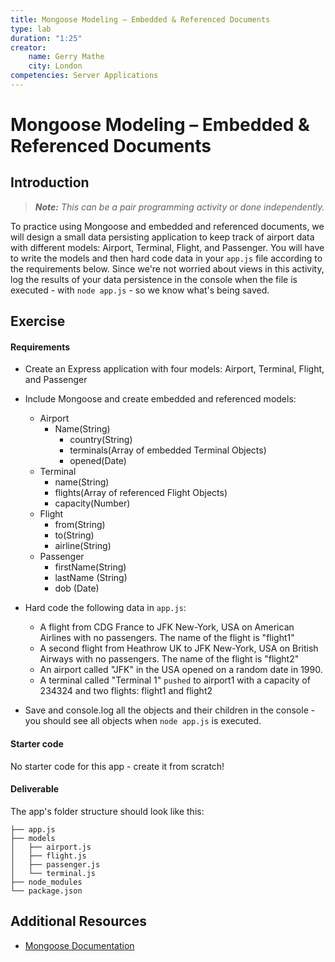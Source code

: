 ```yaml
---
title: Mongoose Modeling – Embedded & Referenced Documents
type: lab
duration: "1:25"
creator:
    name: Gerry Mathe
    city: London
competencies: Server Applications
---
```


# Mongoose Modeling – Embedded & Referenced Documents

## Introduction

> ***Note:*** _This can be a pair programming activity or done independently._

To practice using Mongoose and embedded and referenced documents, we will design a small data persisting application to keep track of airport data with different models: Airport, Terminal, Flight, and Passenger. You will have to write the models and then hard code data in your `app.js` file according to the requirements below.  Since we're not worried about views in this activity, log the results of your data persistence in the console when the file is executed - with `node app.js` - so we know what's being saved.

## Exercise

#### Requirements

- Create an Express application with four models: Airport, Terminal, Flight, and Passenger
- Include Mongoose and create embedded and referenced models:

  - Airport
    - Name(String)
      - country(String)
      - terminals(Array of embedded Terminal Objects)
      - opened(Date)
  - Terminal
    - name(String)
    - flights(Array of referenced Flight Objects)
    - capacity(Number)
  - Flight
    - from(String)
    - to(String)
    - airline(String)
  - Passenger
    - firstName(String)
    - lastName (String)
    - dob (Date)

- Hard code the following data in `app.js`:

  - A flight from CDG France to JFK New-York, USA on American Airlines with no passengers.  The name of the flight is "flight1"
  - A second flight from Heathrow UK to JFK New-York, USA on British Airways with no passengers.  The name of the flight is "flight2"
  - An airport called "JFK" in the USA opened on a random date in 1990.
  - A terminal called "Terminal 1" `pushed` to airport1 with a capacity of 234324 and two flights: flight1 and flight2

- Save and console.log all the objects and their children in the console - you should see all objects when `node app.js` is executed.

#### Starter code

No starter code for this app - create it from scratch!

#### Deliverable

The app's folder structure should look like this:

```
├── app.js
├── models
│   ├── airport.js
│   ├── flight.js
│   ├── passenger.js
│   └── terminal.js
├── node_modules
└── package.json
```



## Additional Resources

- [Mongoose Documentation](http://mongoosejs.com/)



